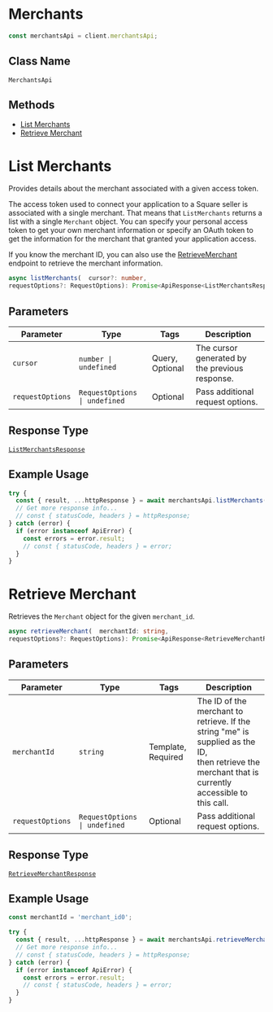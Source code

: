 # Merchants

```ts
const merchantsApi = client.merchantsApi;
```

## Class Name

`MerchantsApi`

## Methods

* [List Merchants](../../doc/api/merchants.md#list-merchants)
* [Retrieve Merchant](../../doc/api/merchants.md#retrieve-merchant)


# List Merchants

Provides details about the merchant associated with a given access token.

The access token used to connect your application to a Square seller is associated
with a single merchant. That means that `ListMerchants` returns a list
with a single `Merchant` object. You can specify your personal access token
to get your own merchant information or specify an OAuth token to get the
information for the merchant that granted your application access.

If you know the merchant ID, you can also use the [RetrieveMerchant](../../doc/api/merchants.md#retrieve-merchant)
endpoint to retrieve the merchant information.

```ts
async listMerchants(  cursor?: number,
requestOptions?: RequestOptions): Promise<ApiResponse<ListMerchantsResponse>>
```

## Parameters

| Parameter | Type | Tags | Description |
|  --- | --- | --- | --- |
| `cursor` | `number \| undefined` | Query, Optional | The cursor generated by the previous response. |
| `requestOptions` | `RequestOptions \| undefined` | Optional | Pass additional request options. |

## Response Type

[`ListMerchantsResponse`](../../doc/models/list-merchants-response.md)

## Example Usage

```ts
try {
  const { result, ...httpResponse } = await merchantsApi.listMerchants();
  // Get more response info...
  // const { statusCode, headers } = httpResponse;
} catch (error) {
  if (error instanceof ApiError) {
    const errors = error.result;
    // const { statusCode, headers } = error;
  }
}
```


# Retrieve Merchant

Retrieves the `Merchant` object for the given `merchant_id`.

```ts
async retrieveMerchant(  merchantId: string,
requestOptions?: RequestOptions): Promise<ApiResponse<RetrieveMerchantResponse>>
```

## Parameters

| Parameter | Type | Tags | Description |
|  --- | --- | --- | --- |
| `merchantId` | `string` | Template, Required | The ID of the merchant to retrieve. If the string "me" is supplied as the ID,<br>then retrieve the merchant that is currently accessible to this call. |
| `requestOptions` | `RequestOptions \| undefined` | Optional | Pass additional request options. |

## Response Type

[`RetrieveMerchantResponse`](../../doc/models/retrieve-merchant-response.md)

## Example Usage

```ts
const merchantId = 'merchant_id0';

try {
  const { result, ...httpResponse } = await merchantsApi.retrieveMerchant(merchantId);
  // Get more response info...
  // const { statusCode, headers } = httpResponse;
} catch (error) {
  if (error instanceof ApiError) {
    const errors = error.result;
    // const { statusCode, headers } = error;
  }
}
```

